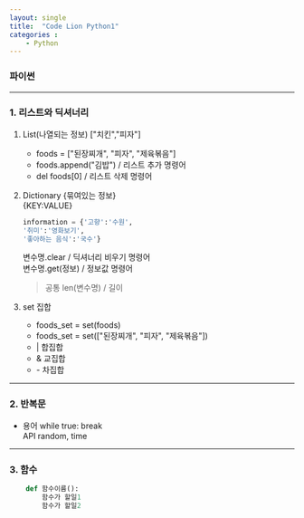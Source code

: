 ```yaml
---
layout: single
title:  "Code Lion Python1"
categories : 
    - Python
---
```

### 파이썬

---

### 1. 리스트와 딕셔너리

1. List(나열되는 정보) ["치킨","피자"]  
    * foods = ["된장찌개", "피자", "제육볶음"]
    * foods.append("김밥") /  리스트 추가 명령어
    * del foods[0] / 리스트 삭제 명령어  


2. Dictionary {묶여있는 정보}   
    {KEY:VALUE}
    ``` python
    information = {'고향':'수원',   
    '취미':'영화보기',   
    '좋아하는 음식':'국수'}
    ```
    변수명.clear / 딕셔너리 비우기 명령어  
    변수명.get(정보) / 정보값 명령어   
    > 공통 len(변수명) / 길이


3. set 집합
    * foods_set = set(foods)
    * foods_set = set(["된장찌개", "피자", "제육볶음"])
    * &#124; 합집합 
    * &#38; 교집합
    * &#45; 차집합
---

### 2. 반복문
 

* 용어
    while true: break   
    API random, time

---

### 3. 함수

```python
    def 함수이름():
        함수가 할일1
        함수가 할일2
``` 